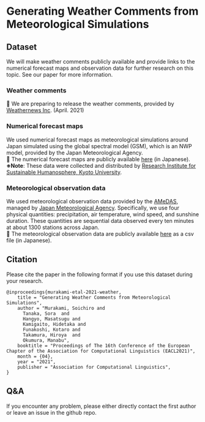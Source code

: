 
# Generating Weather Comments from Meteorological Simulations

## Dataset
We will make weather comments publicly available and provide links to the numerical forecast maps and observation data for further research on this topic.
See our paper for more information.

### Weather comments
:construction: We are preparing to release the weather comments, provided by [Weathernews Inc](https://global.weathernews.com/). (April. 2021)

### Numerical forecast maps
We used numerical forecast maps as meteorological simulations around Japan simulated using the global spectral model (GSM), which is an NWP model, provided by the Japan Meteorological Agency.  
:dvd: The numerical forecast maps are publicly available [here](http://database.rish.kyoto-u.ac.jp/arch/jmadata/gpv-original.html) (in Japanese).  
**※Note**: These data were collected and distributed by [Research Institute for Sustainable Humanosphere, Kyoto University](http://database.rish.kyoto-u.ac.jp/index-e.html). 


### Meteorological observation data
We used meteorological observation data provided by the [AMeDAS]( http://www.jma.go.jp/en/amedas/), managed by [Japan Meteorological Agency](https://www.jma.go.jp/jma/indexe.html). Specifically, we use four physical quantities: precipitation, air temperature, wind speed, and sunshine duration. These quantities are sequential data observed every ten minutes at about 1300 stations across Japan.  
:dvd: The meteorological observation data are publicly available [here](https://www.data.jma.go.jp/gmd/risk/obsdl/) as a csv file (in Japanese).

## Citation
Please cite the paper in the following format if you use this dataset during your research.
```
@inproceedings{murakami-etal-2021-weather,
    title = "Generating Weather Comments from Meteorological Simulations",
    author = "Murakami, Soichiro and
      Tanaka, Sora  and
      Hangyo, Masatsugu and
      Kamigaito, Hidetaka and
      Funakoshi, Kotaro and
      Takamura, Hiroya  and
      Okumura, Manabu",
    booktitle = "Proceedings of The 16th Conference of the European Chapter of the Association for Computational Linguistics (EACL2021)",
    month = {04},
    year = "2021",
    publisher = "Association for Computational Linguistics",
}
```

## Q&A
If you encounter any problem, please either directly contact the first author or leave an issue in the github repo.